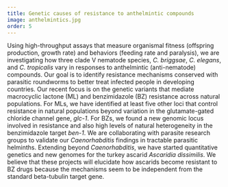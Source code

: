 ```yaml
---
title: Genetic causes of resistance to anthelmintic compounds
image: anthelmintics.jpg
order: 5
---
```


Using high-throughput assays that measure organismal fitness
(offspring production, growth rate) and behaviors (feeding rate and
paralysis), we are investigating how three clade V nematode species,
<em>C. briggsae</em>, <em>C. elegans</em>, and <em>C.
tropicalis</em> vary in responses to anthelmintic (anti-nematode)
compounds. Our goal is to identify resistance mechanisms conserved
with parasitic roundworms to better treat infected people in
developing countries. Our recent focus is on the genetic variants that
mediate macrocyclic lactone (ML) and benzimidazole (BZ) resistance across natural
populations. For MLs, we have identified at least five other
loci that control resistance in natural populations beyond variation
in the glutamate-gated chloride channel gene, <em>glc-1</em>. For
BZs, we found a new genomic locus involved in resistance and also high levels of natural heterogeneity in the benzimidazole target <em>ben-1</em>. We are collaborating with parasite research groups to
validate our <em>Caenorhabditis</em> findings in tractable parasitic helminths. Extending beyond <em>Caenorhabditis</em>, we have started quantitative genetics and new genomes for the turkey ascarid <em>Ascaridia dissimilis</em>. We believe that these projects will elucidate how ascarids become resistant to BZ drugs because the mechanisms seem to be independent from the standard beta-tubulin target gene.
